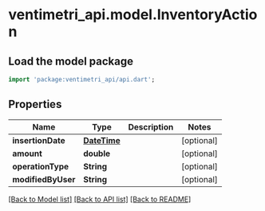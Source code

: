 # ventimetri_api.model.InventoryAction

## Load the model package
```dart
import 'package:ventimetri_api/api.dart';
```

## Properties
Name | Type | Description | Notes
------------ | ------------- | ------------- | -------------
**insertionDate** | [**DateTime**](DateTime.md) |  | [optional] 
**amount** | **double** |  | [optional] 
**operationType** | **String** |  | [optional] 
**modifiedByUser** | **String** |  | [optional] 

[[Back to Model list]](../README.md#documentation-for-models) [[Back to API list]](../README.md#documentation-for-api-endpoints) [[Back to README]](../README.md)


